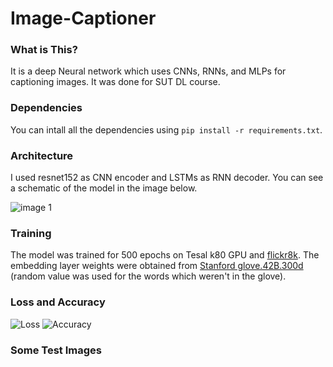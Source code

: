 # Image-Captioner

### What is This?
It is a deep Neural network which uses CNNs, RNNs, and MLPs for captioning images. It was done for SUT DL course.

### Dependencies
You can intall all the dependencies using `pip install -r requirements.txt`.

### Architecture

I used resnet152 as CNN encoder and LSTMs as RNN decoder. You can see a schematic of the model in the image below.

![image 1](http://ee.sharif.edu/~amin/static/Deep/captioner_model.png)


### Training

The model was trained for 500 epochs on Tesal k80 GPU and [flickr8k](https://www.kaggle.com/adityajn105/flickr8k). The embedding layer weights were obtained from [Stanford glove.42B.300d](http://nlp.stanford.edu/data/glove.42B.300d.zip) (random value was used for the words which weren't in the glove).

### Loss and Accuracy

![Loss](http://ee.sharif.edu/~amin/static/Deep/captioner_loss.png)
![Accuracy](http://ee.sharif.edu/~amin/static/Deep/captioner_acc.png)


### Some Test Images

<!-- | ![image 1](http://ee.sharif.edu/~amin/static/Deep/captioner_1.png)  | ![image 2](http://ee.sharif.edu/~amin/static/Deep/captioner_2.png)|
| ------------- |-------------|
| ![image 3](http://ee.sharif.edu/~amin/static/Deep/captioner_3.png)  | ![image 4](http://ee.sharif.edu/~amin/static/Deep/captioner_4.png)| -->
